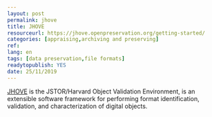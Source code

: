 ```yaml
---
layout: post
permalink: jhove
title: JHOVE
resourceurl: https://jhove.openpreservation.org/getting-started/
categories: [appraising,archiving and preserving]
ref:
lang: en
tags: [data preservation,file formats]
readytopublish: YES
date: 25/11/2019
---
```

[JHOVE](https://jhove.openpreservation.org/getting-started/) is the JSTOR/Harvard Object Validation Environment, is an extensible software framework for performing format identification, validation, and characterization of digital objects.

